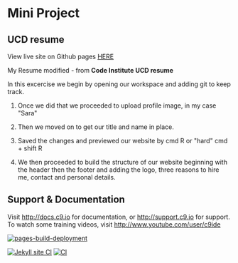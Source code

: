 # Mini Project 
## UCD resume

View live site on Github pages [HERE](https://soliv1.github.io/sjo-resume-cv/)

My Resume modified - from **Code Institute UCD resume**

In this excercise we begin by opening our workspace and adding git to keep track.

1) Once we did that we proceeded to upload profile image, in my case "Sara"

2) Then we moved on to get our title and name in place. 
3) Saved the changes and previewed our website by  cmd R or "hard" cmd + shift R
4) We then proceeded to build the structure of our website beginning with the header
   then the footer and adding the logo, three reasons to hire me,
   contact and personal details.  



## Support & Documentation

Visit http://docs.c9.io for documentation, or http://support.c9.io for support.
To watch some training videos, visit http://www.youtube.com/user/c9ide

[![pages-build-deployment](https://github.com/SOliv1/sjo-resume-cv/actions/workflows/pages/pages-build-deployment/badge.svg)](https://github.com/SOliv1/sjo-resume-cv/actions/workflows/pages/pages-build-deployment)

[![Jekyll site CI](https://github.com/SOliv1/sjo-resume-cv/actions/workflows/jekyll.yml/badge.svg)](https://github.com/SOliv1/sjo-resume-cv/actions/workflows/jekyll.yml)
[![CI](https://github.com/SOliv1/sjo-resume-cv/actions/workflows/main.yml/badge.svg)](https://github.com/SOliv1/sjo-resume-cv/actions/workflows/main.yml)

